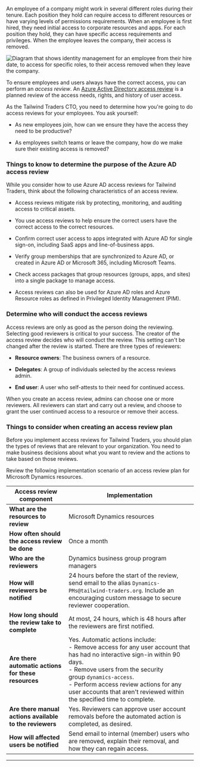 
An employee of a company might work in several different roles during their tenure. Each position they hold can require access to different resources or have varying levels of permissions requirements. When an employee is first hired, they need initial access to corporate resources and apps. For each position they hold, they can have specific access requirements and privileges. When the employee leaves the company, their access is removed.

![Diagram that shows identity management for an employee from their hire date, to access for specific roles, to their access removed when they leave the company.](https://learn.microsoft.com/en-us/training/wwl-azure/design-authentication-authorization-solutions/media/employee-access-lifecycle.png)

To ensure employees and users always have the correct access, you can perform an _access review_. An [Azure Active Directory access review](https://learn.microsoft.com/en-us/azure/active-directory/governance/access-reviews-overview) is a planned review of the access needs, rights, and history of user access.

As the Tailwind Traders CTO, you need to determine how you're going to do access reviews for your employees. You ask yourself:

- As new employees join, how can we ensure they have the access they need to be productive?
    
- As employees switch teams or leave the company, how do we make sure their existing access is removed?
    

### Things to know to determine the purpose of the Azure AD access review

While you consider how to use Azure AD access reviews for Tailwind Traders, think about the following characteristics of an access review.

- Access reviews mitigate risk by protecting, monitoring, and auditing access to critical assets.
    
- You use access reviews to help ensure the correct users have the correct access to the correct resources.
    
- Confirm correct user access to apps integrated with Azure AD for single sign-on, including SaaS apps and line-of-business apps.
    
- Verify group memberships that are synchronized to Azure AD, or created in Azure AD or Microsoft 365, including Microsoft Teams.
    
- Check access packages that group resources (groups, apps, and sites) into a single package to manage access.
    
- Access reviews can also be used for Azure AD roles and Azure Resource roles as defined in Privileged Identity Management (PIM).
    

### Determine who will conduct the access reviews

Access reviews are only as good as the person doing the reviewing. Selecting good reviewers is critical to your success. The creator of the access review decides who will conduct the review. This setting can't be changed after the review is started. There are three types of reviewers:

- **Resource owners**: The business owners of a resource.
    
- **Delegates**: A group of individuals selected by the access reviews admin.
    
- **End user**: A user who self-attests to their need for continued access.
    

When you create an access review, admins can choose one or more reviewers. All reviewers can start and carry out a review, and choose to grant the user continued access to a resource or remove their access.

### Things to consider when creating an access review plan

Before you implement access reviews for Tailwind Traders, you should plan the types of reviews that are relevant to your organization. You need to make business decisions about what you want to review and the actions to take based on those reviews.

Review the following implementation scenario of an access review plan for Microsoft Dynamics resources.

|Access review component|Implementation|
|---|---|
|**What are the resources to review**|Microsoft Dynamics resources|
|**How often should the access review be done**|Once a month|
|**Who are the reviewers**|Dynamics business group program managers|
|**How will reviewers be notified**|24 hours before the start of the review, send email to the alias `Dynamics-PMs@tailwind-traders.org`. Include an encouraging custom message to secure reviewer cooperation.|
|**How long should the review take to complete**|At most, 24 hours, which is 48 hours after the reviewers are first notified.|
|**Are there automatic actions for these resources**|Yes. Automatic actions include:  <br>- Remove access for any user account that has had no interactive sign-in within 90 days.  <br>- Remove users from the security group `dynamics-access`.  <br>- Perform access review actions for any user accounts that aren't reviewed within the specified time to complete.|
|**Are there manual actions available to the reviewers**|Yes. Reviewers can approve user account removals before the automated action is completed, as desired.|
|**How will affected users be notified**|Send email to internal (member) users who are removed, explain their removal, and how they can regain access.|

---

